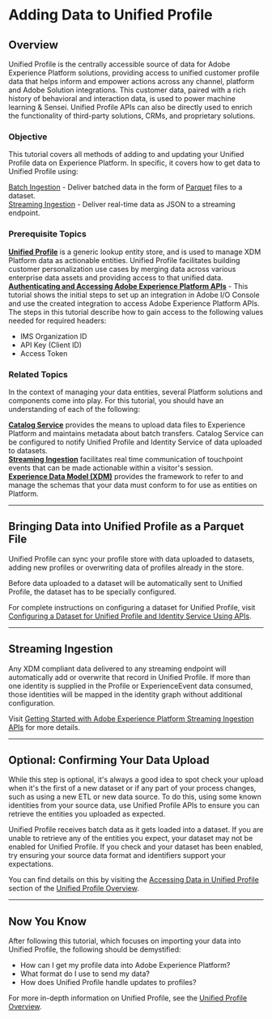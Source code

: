 # Adding Data to Unified Profile

## Overview

Unified Profile is the centrally accessible source of data for Adobe Experience Platform solutions, providing access to unified customer profile data that helps inform and empower actions across any channel, platform and Adobe Solution integrations. This customer data, paired with a rich history of behavioral and interaction data, is used to power machine learning & Sensei. Unified Profile APIs can also be directly used to enrich the functionality of third-party solutions, CRMs, and proprietary solutions.

### Objective

This tutorial covers all methods of adding to and updating your Unified Profile data on Experience Platform. In specific, it covers how to get data to Unified Profile using:

[Batch Ingestion](#bringing-data-into-unified-profile-as-a-parquet-file) - Deliver batched data in the form of [Parquet](http://parquet.apache.org/documentation/latest/) files to a dataset.  
[Streaming Ingestion](#streaming-ingestion) - Deliver real-time data as JSON to a streaming endpoint.  

### Prerequisite Topics

[__Unified Profile__](../../technical_overview/unified_profile_architectural_overview/unified_profile_architectural_overview.md) is a generic lookup entity store, and is used to manage XDM Platform data as actionable entities. Unified Profile facilitates building customer personalization use cases by merging data across various enterprise data assets and providing access to that unified data.  
[__Authenticating and Accessing Adobe Experience Platform APIs__](../authenticate_to_acp_tutorial/authenticate_to_acp_tutorial.md) - This tutorial shows the initial steps to set up an integration in Adobe I/O Console and use the created integration to access Adobe Experience Platform APIs. The steps in this tutorial describe how to gain access to the following values needed for required headers:
* IMS Organization ID
* API Key (Client ID)
* Access Token

### Related Topics

In the context of managing your data entities, several Platform solutions and components come into play. For this tutorial, you should have an understanding of each of the following:

[__Catalog Service__](../../technical_overview/catalog_architectural_overview/catalog_architectural_overview.md) provides the means to upload data files to Experience Platform and maintains metadata about batch transfers. Catalog Service can be configured to notify Unified Profile and Identity Service of data uploaded to datasets.  
[__Streaming Ingestion__](../../technical_overview/streaming_ingest/getting_started_with_platform_streaming_ingestion.md) facilitates real time communication of touchpoint events that can be made actionable within a visitor's session.  
[__Experience Data Model (XDM)__](../../technical_overview/schema_registry/standard_schemas/acp_standard_schemas.md) provides the framework to refer to and manage the schemas that your data must conform to for use as entities on Platform.

---

## Bringing Data into Unified Profile as a Parquet File

Unified Profile can sync your profile store with data uploaded to datasets, adding new profiles or overwriting data of profiles already in the store.

Before data uploaded to a dataset will be automatically sent to Unified Profile, the dataset has to be specially configured.

For complete instructions on configuring a dataset for Unified Profile, visit [Configuring a Dataset for Unified Profile and Identity Service Using APIs](../unified_profile_dataset_tutorial/unified_profile_dataset_tutorial.md).

---

## Streaming Ingestion

Any XDM compliant data delivered to any streaming endpoint will automatically add or overwrite that record in Unified Profile. If more than one identity is supplied in the Profile or ExperienceEvent data consumed, those identities will be mapped in the identity graph without additional configuration.

Visit [Getting Started with Adobe Experience Platform Streaming Ingestion APIs](../../technical_overview/streaming_ingest/getting_started_with_platform_streaming_ingestion.md) for more details.

---

## Optional: Confirming Your Data Upload

While this step is optional, it's always a good idea to spot check your upload when it's the first of a new dataset or if any part of your process changes, such as using a new ETL or new data source. To do this, using some known identities from your source data, use Unified Profile APIs to ensure you can retrieve the entities you uploaded as expected.

Unified Profile receives batch data as it gets loaded into a dataset. If you are unable to retrieve any of the entities you expect, your dataset may not be enabled for Unified Profile. If you check and your dataset has been enabled, try ensuring your source data format and identifiers support your expectations.

You can find details on this by visiting the [Accessing Data in Unified Profile](../../technical_overview/unified_profile_architectural_overview/unified_profile_architectural_overview.md#accessing-profiles-in-the-unified-profile-service) section of the [Unified Profile Overview](../../technical_overview/unified_profile_architectural_overview/unified_profile_architectural_overview.md#accessing-profiles-in-the-unified-profile-service).

---

## Now You Know

After following this tutorial, which focuses on importing your data into Unified Profile, the following should be demystified:

* How can I get my profile data into Adobe Experience Platform?
* What format do I use to send my data?
* How does Unified Profile handle updates to profiles?

For more in-depth information on Unified Profile, see the [Unified Profile Overview](../../technical_overview/unified_profile_architectural_overview/unified_profile_architectural_overview.md).
